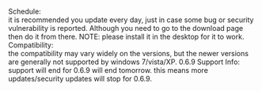 Schedule:  
it is recommended you update every day, just in case some bug or security vulnerability is reported.
Although you need to go to the download page then do it from there. NOTE: please install it in the desktop for it to work.   
Compatibility:   
the compatibility may vary widely on the versions, but the newer versions are generally not supported by windows 7/vista/XP. 
0.6.9 Support Info:                
support will end for 0.6.9 will end tomorrow. this means more updates/security updates will stop for
0.6.9.
